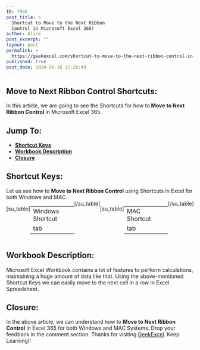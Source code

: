 ```yaml
---
ID: 7946
post_title: >
  Shortcut to Move to the Next Ribbon
  Control in Microsoft Excel 365!
author: Alice
post_excerpt: ""
layout: post
permalink: >
  https://geekexcel.com/shortcut-to-move-to-the-next-ribbon-control-in-microsoft-excel-365/
published: true
post_date: 2020-06-10 12:26:49
---
```

<h2>Move to Next Ribbon Control Shortcuts:</h2>
In this article, we are going to see the Shortcuts for how to<strong> Move to Next Ribbon Control</strong> in Microsoft Excel 365.
<h2>Jump To:</h2>
<ul>
 	<li><strong><a href="#1">Shortcut Keys</a></strong></li>
 	<li><strong><a href="#2">Workbook Description</a></strong></li>
 	<li><strong><a href="#3">Closure</a></strong></li>
</ul>
<h2 id="1">Shortcut Keys:</h2>
Let us see how to <strong>Move to Next Ribbon Control</strong> using Shortcuts in Excel for both Windows and MAC.
<div style="display: flex;">

[su_table]
<table>
<tbody>
<tr>
<td>Windows Shortcut</td>
</tr>
<tr>
<td style="display: flex;"><span class="key-flex"><span class="win-key"><span class="custom-span-key">tab</span></span></span></td>
</tr>
</tbody>
</table>
[/su_table]

[su_table]
<table style="float: right;">
<tbody>
<tr>
<td>MAC Shortcut</td>
</tr>
<tr>
<td style="display: flex;"><span class="mac-key"><span class="custom-span-key">tab</span></span></td>
</tr>
</tbody>
</table>
[/su_table]

</div>
<h2 id="2">Workbook Description:</h2>
Microsoft Excel Workbook contains a lot of features to perform calculations, maintaining a huge amount of data like that. Using the above-mentioned Shortcut Keys we can easily move to the next cell in a row in Excel Spreadsheet.
<h2 id="3">Closure:</h2>
In the above article, we can understand how to <strong>Move to Next Ribbon Control</strong> in Excel 365 for both Windows and MAC Systems. Drop your feedback in the comment section. Thanks for visiting <a href="http://geekexcel.com/">GeekExcel</a>. Keep Learning!!